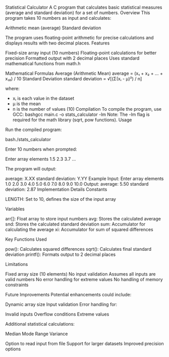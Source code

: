 Statistical Calculator
A C program that calculates basic statistical measures (average and standard deviation) for a set of numbers.
Overview
This program takes 10 numbers as input and calculates:

Arithmetic mean (average)
Standard deviation

The program uses floating-point arithmetic for precise calculations and displays results with two decimal places.
Features

Fixed-size array input (10 numbers)
Floating-point calculations for better precision
Formatted output with 2 decimal places
Uses standard mathematical functions from math.h

Mathematical Formulas
Average (Arithmetic Mean)
average = (x₁ + x₂ + ... + x₁₀) / 10
Standard Deviation
standard deviation = √[(Σ(xᵢ - μ)²) / n]

where:
- xᵢ is each value in the dataset
- μ is the mean
- n is the number of values (10)
Compilation
To compile the program, use GCC:
bashgcc main.c -o stats_calculator -lm
Note: The -lm flag is required for the math library (sqrt, pow functions).
Usage

Run the compiled program:

bash./stats_calculator

Enter 10 numbers when prompted:

Enter array elements
1.5
2.3
3.7
...

The program will output:

average: X.XX
standard deviation: Y.YY
Example
Input:
Enter array elements
1.0
2.0
3.0
4.0
5.0
6.0
7.0
8.0
9.0
10.0
Output:
average: 5.50
standard deviation: 2.87
Implementation Details
Constants

LENGTH: Set to 10, defines the size of the input array

Variables

arr[]: Float array to store input numbers
avg: Stores the calculated average
snd: Stores the calculated standard deviation
sum: Accumulator for calculating the average
xi: Accumulator for sum of squared differences

Key Functions Used

pow(): Calculates squared differences
sqrt(): Calculates final standard deviation
printf(): Formats output to 2 decimal places

Limitations

Fixed array size (10 elements)
No input validation
Assumes all inputs are valid numbers
No error handling for extreme values
No handling of memory constraints

Future Improvements
Potential enhancements could include:

Dynamic array size
Input validation
Error handling for:

Invalid inputs
Overflow conditions
Extreme values


Additional statistical calculations:

Median
Mode
Range
Variance


Option to read input from file
Support for larger datasets
Improved precision options
